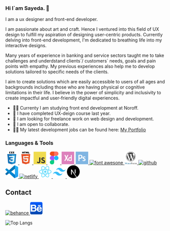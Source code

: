 ### Hi I`am Sayeda. :wave:

I am a ux designer and front-end developer. 

I am passionate about art and craft. Hence I ventured into this field of UX design to fulfill my aspiration of designing user-centric products. Currently delving into front-end development, I'm dedicated to breathing life into my interactive designs.

Many years of experience in banking and service sectors taught me to take challenges and underdstand clients´/ customers´ needs, goals and pain points with empathy. My previous experiences also help me to develop solutions tailored to specific needs of the clients.

I aim to create solutions which are easily accessible to users of all ages and backgrounds including those who are having physical or cognitive limitations in their life. I believe in the power of simplicity and inclusivity to create impactful and user-friendly digital experiences.


- :woman_student: Currenty I am studying front end development at Noroff.
- :seedling: I have completed UX-deign course last year.
- :telescope:	I am looking for freelance work on web design and development.
- :speech_balloon: I am open to collaborate.
- :woman_technologist:	 My latest development jobs can be found here: 
<a href="https://endearing-froyo-04825b.netlify.app/">My Portfolio</a>

### Languages & Tools


  <p align="left"> <a href="https://www.w3schools.com/css/" target="_blank">  <img src="https://raw.githubusercontent.com/devicons/devicon/master/icons/css3/css3-original-wordmark.svg" alt="css3" width="40" height="40"/> </a>  <a href="https://www.w3.org/html/" target="_blank"> <img src="https://raw.githubusercontent.com/devicons/devicon/master/icons/html5/html5-original-wordmark.svg" alt="html5" width="40" height="40"/> </a> <a href="https://developer.mozilla.org/en-US/docs/Web/JavaScript" target="_blank"> <img src="https://raw.githubusercontent.com/devicons/devicon/master/icons/javascript/javascript-original.svg" alt="javascript" width="40" height="40"/> </a> <a href="https://www.figma.com/" target="_blank"> <img src="https://github.com/devicons/devicon/blob/master/icons/figma/figma-original.svg" alt="figma" width="40" height="40"/> </a> <a href= "https://www.adobe.com/products/xd.html" target="_blank"> <img src= "https://github.com/devicons/devicon/blob/master/icons/xd/xd-plain.svg" alt="xd" width="40" height="40"/> </a> <a href= "https://www.adobe.com/no/products/photoshop.html" target="_blank"> <img src= "https://github.com/devicons/devicon/blob/master/icons/photoshop/photoshop-plain.svg" alt="xd" width="40" height="40"/> </a> <a href= "https://fontawesome.com/"  target="_blank"> <img src= "https://user-images.githubusercontent.com/83353551/196003945-82a37638-8869-4590-aacd-7b70679c413b.png" alt="font awesone" width="40" height="40"/> </a> </a> <a href= "https://wordpress.org/"  target="_blank"> <img src= "https://github.com/devicons/devicon/blob/master/icons/wordpress/wordpress-original.svg" alt="font awesone" width="40" height="40"/> </a> </a> <a href= "https://github.com/"  target="_blank"> <img src= "https://user-images.githubusercontent.com/83353551/196004287-52383ca4-d34c-4470-8e47-aaeeadbbd891.png" alt="github" width="40" height="40"/> </a> <a href= "https://code.visualstudio.com/"  target="_blank"> <img src= "https://github.com/devicons/devicon/blob/master/icons/vscode/vscode-original.svg" alt="github" width="40" height="40"/> </a> </a> <a href= "https://netlify.com/"  target="_blank"> <img src= "https://user-images.githubusercontent.com/83353551/196004531-6575851f-fc23-43d6-9cf6-e74bf03344d1.png" alt="netlify" width="40" height="40"/> </a><a href= "https://react.dev/"  target="_blank"> <img src= "https://github.com/devicons/devicon/blob/55609aa5bd817ff167afce0d965585c92040787a/icons/react/react-original.svg" alt="React" width="40" height="40"/> </a><a href= "https://tailwindcss.com/"  target="_blank"> <img src= "https://github.com/devicons/devicon/blob/55609aa5bd817ff167afce0d965585c92040787a/icons/tailwindcss/tailwindcss-plain.svg" alt="Tailwind css" width="40" height="40"/> </a><a href= "https://nextjs.org/"  target="_blank"> <img src= "https://github.com/devicons/devicon/blob/55609aa5bd817ff167afce0d965585c92040787a/icons/nextjs/nextjs-original.svg" alt="Nextjs" width="40" height="40"/> </a>
  
  


## Contact 
<a href="https://www.linkedin.com/in/sayeda-chattopadhyay-7b33ba156/" target="_blank"> <img src="https://user-images.githubusercontent.com/83353551/195984318-dc867bbc-1288-4872-ba34-e6a4a7700535.png" alt="behance" width="40" height="40"/> </a> <a href="https://www.behance.net/gallery/111339401/UX-Portfolio" target="_blank"> <img src="https://github.com/devicons/devicon/blob/master/icons/behance/behance-original.svg" alt="behance" width="40" height="40"/> </a>





![Top Langs](https://github-readme-stats.vercel.app/api/top-langs/?username=sayeda-chattopadhyay&langs_count=5)




